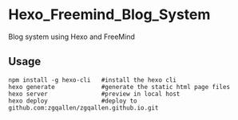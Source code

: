 # Hexo_Freemind_Blog_System
Blog system using Hexo and FreeMind

## Usage
```
npm install -g hexo-cli   #install the hexo cli
hexo generate             #generate the static html page files
hexo server               #preview in local host 
hexo deploy               #deploy to github.com:zgqallen/zgqallen.github.io.git
```
